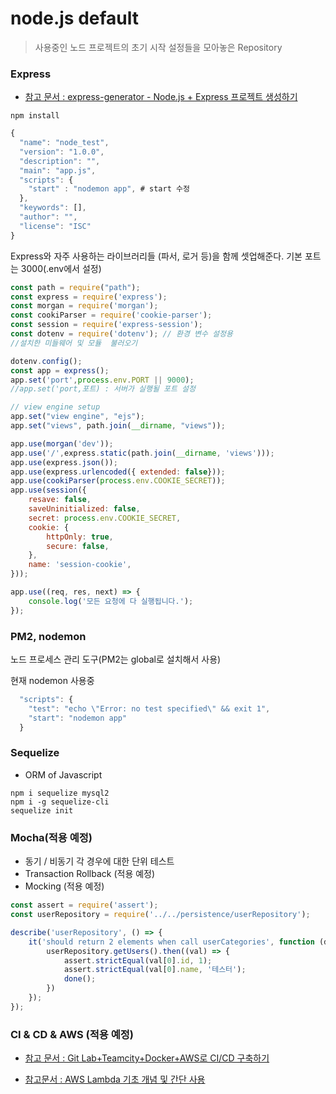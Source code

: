 # node.js default

> 사용중인 노드 프로젝트의 초기 시작 설정들을 모아놓은 Repository

### Express

- [참고 문서 : express-generator - Node.js + Express 프로젝트 생성하기](https://jistol.github.io/nodejs/2017/09/07/express-generator/)

```
npm install
```


```javascript
{
  "name": "node_test",
  "version": "1.0.0",
  "description": "",
  "main": "app.js",                                                                                    
  "scripts": {
    "start" : "nodemon app", # start 수정
  },
  "keywords": [],
  "author": "",
  "license": "ISC"
}
```

Express와 자주 사용하는 라이브러리들 (파서, 로거 등)을 함께 셋업해준다.
기본 포트는 3000(.env에서 설정)
 
```javascript
const path = require("path");
const express = require('express');
const morgan = require('morgan');
const cookiParser = require('cookie-parser');
const session = require('express-session');
const dotenv = require('dotenv'); // 환경 변수 설정용
//설치한 미들웨어 및 모듈  불러오기

dotenv.config();
const app = express();
app.set('port',process.env.PORT || 9000);
//app.set('port,포트) : 서버가 실행될 포트 설정

// view engine setup
app.set("view engine", "ejs");
app.set("views", path.join(__dirname, "views"));

app.use(morgan('dev'));
app.use('/',express.static(path.join(__dirname, 'views')));
app.use(express.json());
app.use(express.urlencoded({ extended: false}));
app.use(cookiParser(process.env.COOKIE_SECRET));
app.use(session({
    resave: false,
    saveUninitialized: false,
    secret: process.env.COOKIE_SECRET,
    cookie: {
        httpOnly: true,
        secure: false,
    },
    name: 'session-cookie',
}));

app.use((req, res, next) => {
    console.log('모든 요청에 다 실행됩니다.');
});

```


### PM2, nodemon
노드 프로세스 관리 도구(PM2는 global로 설치해서 사용)

현재 nodemon 사용중

```javascript
  "scripts": {
    "test": "echo \"Error: no test specified\" && exit 1",
    "start": "nodemon app"
  }

```

### Sequelize

- ORM of Javascript

```
npm i sequelize mysql2
npm i -g sequelize-cli
sequelize init
```

### Mocha(적용 예정)

- 동기 / 비동기 각 경우에 대한 단위 테스트
- Transaction Rollback (적용 예정)
- Mocking (적용 예정)

```javascript
const assert = require('assert');
const userRepository = require('../../persistence/userRepository');

describe('userRepository', () => {
    it('should return 2 elements when call userCategories', function (done) {
        userRepository.getUsers().then((val) => {
            assert.strictEqual(val[0].id, 1);
            assert.strictEqual(val[0].name, '테스터');
            done();
        })
    });
});
```

### CI & CD & AWS (적용 예정)

- [참고 문서 : Git Lab+Teamcity+Docker+AWS로 CI/CD 구축하기](https://jiseok-woo.tistory.com/19)

- [참고문서 : AWS Lambda 기초 개념 및 간단 사용](https://cumulus.tistory.com/11)


